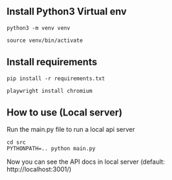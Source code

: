 
## Install Python3 Virtual env

    python3 -m venv venv

    source venv/bin/activate

## Install requirements

    pip install -r requirements.txt

    playwright install chromium

## How to use (Local server)
Run the main.py file to run a local api server

    cd src
    PYTHONPATH=.. python main.py

Now you can see the API docs in local server (default: http://localhost:3001/)
    
